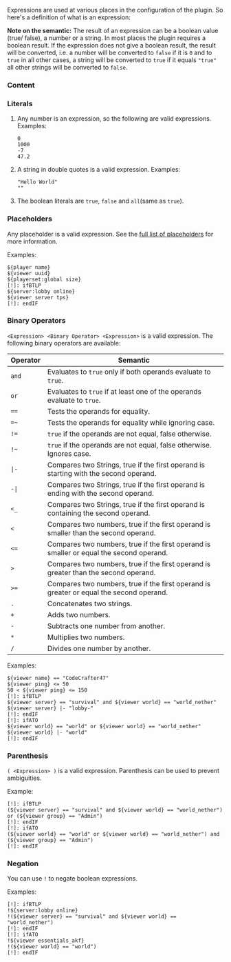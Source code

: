 Expressions are used at various places in the configuration of the plugin. So here's a definition of what is an expression:

**Note on the semantic:** The result of an expression can be a boolean value (true/ false), a number or a string. In most
 places the plugin requires a boolean result. If the expression does not give a boolean result, the result will be converted, 
 i.e. a number will be converted to `false` if it is `0` and to `true` in all other cases, a string will be converted to 
 `true` if it equals `"true"` all other strings will be converted to `false`.

### Content
[!]: ToC

### Literals

1. Any number is an expression, so the following are valid expressions. Examples:
   ```
   0
   1000
   -7
   47.2
   ```

2. A string in double quotes is a valid expression. Examples:
   ```
   "Hello World"
   ""
   ```

3. The boolean literals are `true`, `false` and `all`(same as `true`).

### Placeholders


Any placeholder is a valid expression. See the [full list of placeholders](Placeholders) for more information.

Examples:
```
${player name}
${viewer uuid}
${playerset:global size}
[!]: ifBTLP
${server:lobby online}
${viewer server tps}
[!]: endIF
```

### Binary Operators


`<Expression> <Binary Operator> <Expression>` is a valid expression. The following binary operators are available:

| Operator | Semantic                                                                                |
| -------- | --------------------------------------------------------------------------------------- |
| `and`    | Evaluates to `true` only if both operands evaluate to `true`.                           |
| `or`     | Evaluates to `true` if at least one of the operands evaluate to `true`.                 |
| `==`     | Tests the operands for equality.                                                        |
| `=~`     | Tests the operands for equality while ignoring case.                                    |
| `!=`     | `true` if the operands are not equal, false otherwise.                                  |
| `!~`     | `true` if the operands are not equal, false otherwise. Ignores case.                    |
| `\|-`    | Compares two Strings, true if the first operand is starting with the second operand.    |
| `-\|`    | Compares two Strings, true if the first operand is ending with the second operand.      |
| `<_`     | Compares two Strings, true if the first operand is containing the second operand.       |
| `<`      | Compares two numbers, true if the first operand is smaller than the second operand.     |
| `<=`     | Compares two numbers, true if the first operand is smaller or equal the second operand. |
| `>`      | Compares two numbers, true if the first operand is greater than the second operand.     |
| `>=`     | Compares two numbers, true if the first operand is greater or equal the second operand. |
| `.`      | Concatenates two strings.                                                               |
| `+`      | Adds two numbers.                                                                       |
| `-`      | Subtracts one number from another.                                                      |
| `*`      | Multiplies two numbers.                                                                 |
| `/`      | Divides one number by another.                                                          |

Examples:
```
${viewer name} == "CodeCrafter47"
${viewer ping} <= 50 
50 < ${viewer ping} <= 150 
[!]: ifBTLP
${viewer server} == "survival" and ${viewer world} == "world_nether"
${viewer server} |- "lobby-"
[!]: endIF
[!]: ifATO
${viewer world} == "world" or ${viewer world} == "world_nether"
${viewer world} |- "world"
[!]: endIF
```

### Parenthesis

`( <Expression> )` is a valid expression. Parenthesis can be used to prevent ambiguities.

Example:
```
[!]: ifBTLP
(${viewer server} == "survival" and ${viewer world} == "world_nether") or (${viewer group} == "Admin")
[!]: endIF
[!]: ifATO
(${viewer world} == "world" or ${viewer world} == "world_nether") and (${viewer group} == "Admin")
[!]: endIF
```

### Negation

You can use `!` to negate boolean expressions.

Examples:
```
[!]: ifBTLP
!${server:lobby online}
!(${viewer server} == "survival" and ${viewer world} == "world_nether")
[!]: endIF
[!]: ifATO
!${viewer essentials_akf}
!(${viewer world} == "world")
[!]: endIF
```
